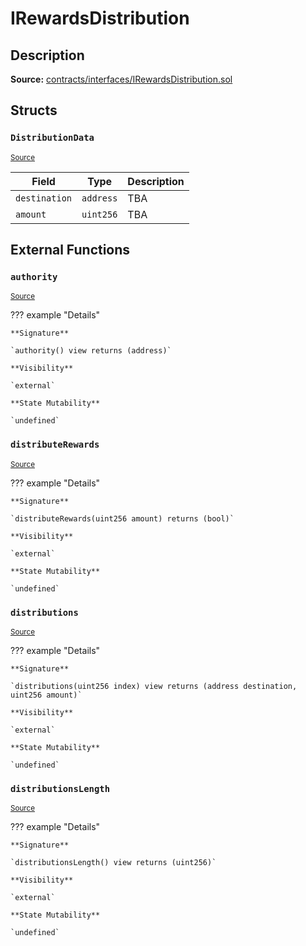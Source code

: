 # IRewardsDistribution

## Description

**Source:** [contracts/interfaces/IRewardsDistribution.sol](https://github.com/Synthetixio/synthetix/tree/v2.44.0-alpha-1/contracts/interfaces/IRewardsDistribution.sol)

## Structs

### `DistributionData`

<sub>[Source](https://github.com/Synthetixio/synthetix/tree/v2.44.0-alpha-1/contracts/interfaces/IRewardsDistribution.sol#L6)</sub>

| Field         | Type      | Description |
| ------------- | --------- | ----------- |
| `destination` | `address` | TBA         |
| `amount`      | `uint256` | TBA         |

## External Functions

### `authority`

<sub>[Source](https://github.com/Synthetixio/synthetix/tree/v2.44.0-alpha-1/contracts/interfaces/IRewardsDistribution.sol#L12)</sub>

??? example "Details"

    **Signature**

    `authority() view returns (address)`

    **Visibility**

    `external`

    **State Mutability**

    `undefined`

### `distributeRewards`

<sub>[Source](https://github.com/Synthetixio/synthetix/tree/v2.44.0-alpha-1/contracts/interfaces/IRewardsDistribution.sol#L19)</sub>

??? example "Details"

    **Signature**

    `distributeRewards(uint256 amount) returns (bool)`

    **Visibility**

    `external`

    **State Mutability**

    `undefined`

### `distributions`

<sub>[Source](https://github.com/Synthetixio/synthetix/tree/v2.44.0-alpha-1/contracts/interfaces/IRewardsDistribution.sol#L14)</sub>

??? example "Details"

    **Signature**

    `distributions(uint256 index) view returns (address destination, uint256 amount)`

    **Visibility**

    `external`

    **State Mutability**

    `undefined`

### `distributionsLength`

<sub>[Source](https://github.com/Synthetixio/synthetix/tree/v2.44.0-alpha-1/contracts/interfaces/IRewardsDistribution.sol#L16)</sub>

??? example "Details"

    **Signature**

    `distributionsLength() view returns (uint256)`

    **Visibility**

    `external`

    **State Mutability**

    `undefined`
